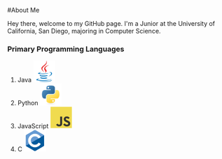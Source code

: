 #About Me

Hey there, welcome to my GitHub page. I'm a Junior at the University of California, San Diego, majoring in Computer Science.

<h3>Primary Programming Languages</h3>
<ol>
    <li> Java
        <img src="https://raw.githubusercontent.com/devicons/devicon/master/icons/java/java-original.svg" alt="java" width="50" height="50"/> </li>
    <li> Python
        <img src="https://raw.githubusercontent.com/devicons/devicon/master/icons/python/python-original.svg" alt="python" width="50" height="50"/> </li>
    <li> JavaScript
        <img src="https://raw.githubusercontent.com/devicons/devicon/master/icons/javascript/javascript-original.svg" alt="javascript" width="50" height="50"/> </li>
    <li> C
        <img src="https://raw.githubusercontent.com/devicons/devicon/master/icons/c/c-original.svg" alt="c" width="50" height="50"/> </li>
</ol>
